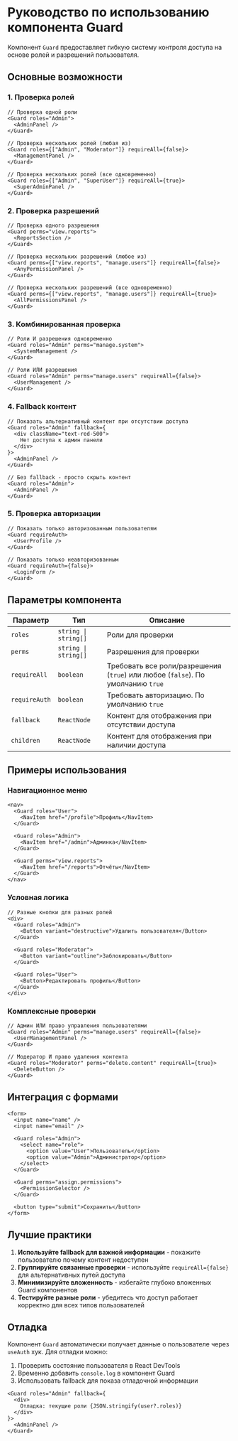 # Руководство по использованию компонента Guard

Компонент `Guard` предоставляет гибкую систему контроля доступа на основе ролей и разрешений пользователя.

## Основные возможности

### 1. Проверка ролей

```tsx
// Проверка одной роли
<Guard roles="Admin">
  <AdminPanel />
</Guard>

// Проверка нескольких ролей (любая из)
<Guard roles={["Admin", "Moderator"]} requireAll={false}>
  <ManagementPanel />
</Guard>

// Проверка нескольких ролей (все одновременно)
<Guard roles={["Admin", "SuperUser"]} requireAll={true}>
  <SuperAdminPanel />
</Guard>
```

### 2. Проверка разрешений

```tsx
// Проверка одного разрешения
<Guard perms="view.reports">
  <ReportsSection />
</Guard>

// Проверка нескольких разрешений (любое из)
<Guard perms={["view.reports", "manage.users"]} requireAll={false}>
  <AnyPermissionPanel />
</Guard>

// Проверка нескольких разрешений (все одновременно)
<Guard perms={["view.reports", "manage.users"]} requireAll={true}>
  <AllPermissionsPanel />
</Guard>
```

### 3. Комбинированная проверка

```tsx
// Роли И разрешения одновременно
<Guard roles="Admin" perms="manage.system">
  <SystemManagement />
</Guard>

// Роли ИЛИ разрешения
<Guard roles="Admin" perms="manage.users" requireAll={false}>
  <UserManagement />
</Guard>
```

### 4. Fallback контент

```tsx
// Показать альтернативный контент при отсутствии доступа
<Guard roles="Admin" fallback={
  <div className="text-red-500">
    Нет доступа к админ панели
  </div>
}>
  <AdminPanel />
</Guard>

// Без fallback - просто скрыть контент
<Guard roles="Admin">
  <AdminPanel />
</Guard>
```

### 5. Проверка авторизации

```tsx
// Показать только авторизованным пользователям
<Guard requireAuth>
  <UserProfile />
</Guard>

// Показать только неавторизованным
<Guard requireAuth={false}>
  <LoginForm />
</Guard>
```

## Параметры компонента

| Параметр | Тип | Описание |
|----------|-----|-----------|
| `roles` | `string \| string[]` | Роли для проверки |
| `perms` | `string \| string[]` | Разрешения для проверки |
| `requireAll` | `boolean` | Требовать все роли/разрешения (`true`) или любое (`false`). По умолчанию `true` |
| `requireAuth` | `boolean` | Требовать авторизацию. По умолчанию `true` |
| `fallback` | `ReactNode` | Контент для отображения при отсутствии доступа |
| `children` | `ReactNode` | Контент для отображения при наличии доступа |

## Примеры использования

### Навигационное меню

```tsx
<nav>
  <Guard roles="User">
    <NavItem href="/profile">Профиль</NavItem>
  </Guard>
  
  <Guard roles="Admin">
    <NavItem href="/admin">Админка</NavItem>
  </Guard>
  
  <Guard perms="view.reports">
    <NavItem href="/reports">Отчёты</NavItem>
  </Guard>
</nav>
```

### Условная логика

```tsx
// Разные кнопки для разных ролей
<div>
  <Guard roles="Admin">
    <Button variant="destructive">Удалить пользователя</Button>
  </Guard>
  
  <Guard roles="Moderator">
    <Button variant="outline">Заблокировать</Button>
  </Guard>
  
  <Guard roles="User">
    <Button>Редактировать профиль</Button>
  </Guard>
</div>
```

### Комплексные проверки

```tsx
// Админ ИЛИ право управления пользователями
<Guard roles="Admin" perms="manage.users" requireAll={false}>
  <UserManagementPanel />
</Guard>

// Модератор И право удаления контента
<Guard roles="Moderator" perms="delete.content" requireAll={true}>
  <DeleteButton />
</Guard>
```

## Интеграция с формами

```tsx
<form>
  <input name="name" />
  <input name="email" />
  
  <Guard roles="Admin">
    <select name="role">
      <option value="User">Пользователь</option>
      <option value="Admin">Администратор</option>
    </select>
  </Guard>
  
  <Guard perms="assign.permissions">
    <PermissionSelector />
  </Guard>
  
  <button type="submit">Сохранить</button>
</form>
```

## Лучшие практики

1. **Используйте fallback для важной информации** - покажите пользователю почему контент недоступен
2. **Группируйте связанные проверки** - используйте `requireAll={false}` для альтернативных путей доступа
3. **Минимизируйте вложенность** - избегайте глубоко вложенных Guard компонентов
4. **Тестируйте разные роли** - убедитесь что доступ работает корректно для всех типов пользователей

## Отладка

Компонент `Guard` автоматически получает данные о пользователе через `useAuth` хук. Для отладки можно:

1. Проверить состояние пользователя в React DevTools
2. Временно добавить `console.log` в компонент Guard
3. Использовать fallback для показа отладочной информации

```tsx
<Guard roles="Admin" fallback={
  <div>
    Отладка: текущие роли {JSON.stringify(user?.roles)}
  </div>
}>
  <AdminPanel />
</Guard>
```
